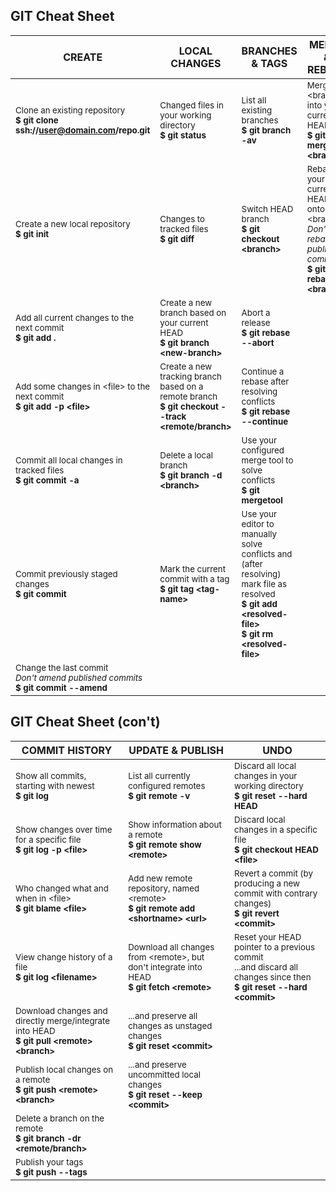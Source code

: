 ## GIT Cheat Sheet

 CREATE | LOCAL CHANGES | BRANCHES & TAGS | MERGE & REBASE
  ---   |     ---       |      ----       |      ---
  <sup>Clone an existing repository <br/> **$ git clone ssh://user@domain.com/repo.git**<sup> | <sup>Changed files in your working directory <br/> **$ git status**<sup> | <sup>List all existing branches <br/> **$ git branch -av**<sup> | <sup>Merge \<branch\> into your current HEAD <br/> **$ git merge \<branch\>**<sup>
 <sup>Create a new local repository <br/> **$ git init**<sup> | <sup>Changes to tracked files <br/> **$ git diff**<sup> | <sup>Switch HEAD branch <br/> **$ git checkout \<branch\>**<sup> | <sup>Rebase your current HEAD onto \<branch\> <br/> *Don't rebase publised commits* <br/> **$ git rebase \<branch\>**<sup> |
 | <sup>Add all current changes to the next commit <br/> **$ git add \.**<sup> | <sup>Create a new branch based on your current HEAD <br/> **$ git branch \<new\-branch\>**<sup> | <sup>Abort a release <br/> **$ git rebase --abort**<sup> |
 | <sup>Add some changes in \<file\> to the next commit <br/> **$ git add -p \<file\>**<sup> | <sup>Create a new tracking branch based on a remote branch <br/> **$ git checkout --track \<remote/branch\>**<sup> | <sup>Continue a rebase after resolving conflicts <br/> **$ git rebase --continue**<sup> |
 | <sup>Commit all local changes in tracked files <br/> **$ git commit -a**<sup> | <sup>Delete a local branch <br/> **$ git branch -d \<branch\>**<sup> | <sup>Use your configured merge tool to solve conflicts <br/> **$ git mergetool**<sup> |
 | <sup>Commit previously staged changes <br/> **$ git commit**<sup> | <sup>Mark the current commit with a tag <br/> **$ git tag \<tag-name\>**<sup> | <sup>Use your editor to manually solve conflicts and \(after resolving\) mark file as resolved <br/> **$ git add \<resolved-file\>** <br/> **$ git rm \<resolved-file\>**<sup> |
 | <sup>Change the last commit <br/> *Don't amend published commits* <br/> **$ git commit --amend**<sup>
	 
## GIT Cheat Sheet (con't)

 COMMIT HISTORY | UPDATE & PUBLISH | UNDO
     ---        |       ---        |  ---
 <sup>Show all commits, starting with newest <br/> **$ git log**<sup> | <sup>List all currently configured remotes <br/> **$ git remote -v**<sup> | <sup>Discard all local changes in your working directory <br/> **$ git reset --hard HEAD**<sup>
 <sup>Show changes over time for a specific file <br/> **$ git log -p \<file\>**<sup> | <sup>Show information about a remote <br/> **$ git remote show \<remote\>**<sup> | <sup>Discard local changes in a specific file <br/> **$ git checkout HEAD \<file\>**<sup>
 <sup>Who changed what and when in \<file\> <br/> **$ git blame \<file\>**<sup> | <sup>Add new remote repository, named \<remote\> <br/> **$ git remote add \<shortname\> \<url\>**<sup> | <sup>Revert a commit \(by producing a new commit with contrary changes\) <br/> **$ git revert \<commit\>**<sup>
 <sup>View change history of a file <br/> **$ git log \<filename\>**<sup> | <sup>Download all changes from \<remote\>, but don't integrate into HEAD <br/> **$ git fetch \<remote\>**<sup> | <sup>Reset your HEAD pointer to a previous commit <br/>...and discard all changes since then <br/> **$ git reset --hard \<commit\>**<sup> |
 | <sup>Download changes and directly merge/integrate into HEAD <br/> **$ git pull \<remote\> \<branch\>**<sup> | <sup>...and preserve all changes as unstaged changes <br/> **$ git reset \<commit\>**<sup> |
 | <sup>Publish local changes on a remote <br/> **$ git push \<remote\> \<branch\>**<sup> | <sup>...and preserve uncommitted local changes <br/> **$ git reset --keep \<commit\>**<sup> |
 | <sup>Delete a branch on the remote <br/> **$ git branch -dr \<remote/branch\>**<sup> |  |
 | <sup>Publish your tags <br/> **$ git push --tags**<sup>
 
